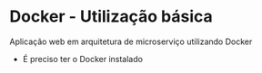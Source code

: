 # Docker - Utilização básica
Aplicação web em arquitetura de microserviço utilizando Docker

 * É preciso ter o Docker instalado
 
